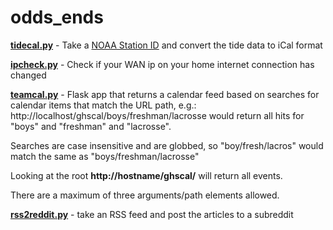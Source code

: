 # odds_ends

**[tidecal.py](tidecal/tidecal.py)** - Take a [NOAA Station ID](https://tidesandcurrents.noaa.gov/map/index.html) and convert the tide data to iCal format  

**[ipcheck.py](ipcheck.py)** - Check if your WAN ip on your home internet connection has changed  

**[teamcal.py](teamcal.py)** - Flask app that returns a calendar feed based on searches for calendar items that match the URL path, e.g.:
http://localhost/ghscal/boys/freshman/lacrosse would return all hits for "boys" and "freshman" and "lacrosse".

Searches are case insensitive and are globbed, so "boy/fresh/lacros" would match the same as "boys/freshman/lacrosse"

Looking at the root **http://hostname/ghscal/** will return all events.

There are a maximum of three arguments/path elements allowed. 

**[rss2reddit.py](rss2reddit.py)** - take an RSS feed and post the articles to a subreddit
